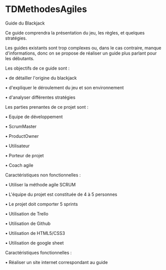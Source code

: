 # TDMethodesAgiles

Guide du Blackjack

Ce guide comprendra la présentation du jeu, les règles, et quelques stratégies.

Les guides existants sont trop complexes ou, dans le cas contraire, manque d'informations, donc on se propose de réaliser un guide plus parlant pour les débutants.



Les objectifs de ce guide sont :

• de détailler l'origine du blackjack

• d'expliquer le déroulement du jeu et son environnement

• d'analyser différentes stratégies



Les parties prenantes de ce projet sont :

• Equipe de développement 

• ScrumMaster

• ProductOwner

• Utilisateur

• Porteur de projet

• Coach agile



Caractéristiques non fonctionnelles : 

• Utiliser la méthode agile SCRUM

• L'équipe du projet est constituée de 4 à 5 personnes

• Le projet doit comporter 5 sprints

• Utilisation de Trello

• Utilisation de Github

• Utilisation de HTML5/CSS3

• Utilisation de google sheet



Caractéristiques fonctionnelles :

• Réaliser un site internet correspondant au guide

